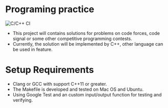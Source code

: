 # Programing practice 


![C/C++ CI](https://github.com/congngale/practice/workflows/C/C++%20CI/badge.svg?branch=master)

- This project will contains solutions for problems on code forces, code signal or some other competitive programming contests.
- Currently, the solution will be implemented by C++, other language can be used in feature.

# Setup Requirements
- Clang or GCC with support C++11 or greater.
- The Makefile is developed and tested on Mac OS and Ubuntu.
- Using Google Test and an custom input/output function for testing and verifying.
